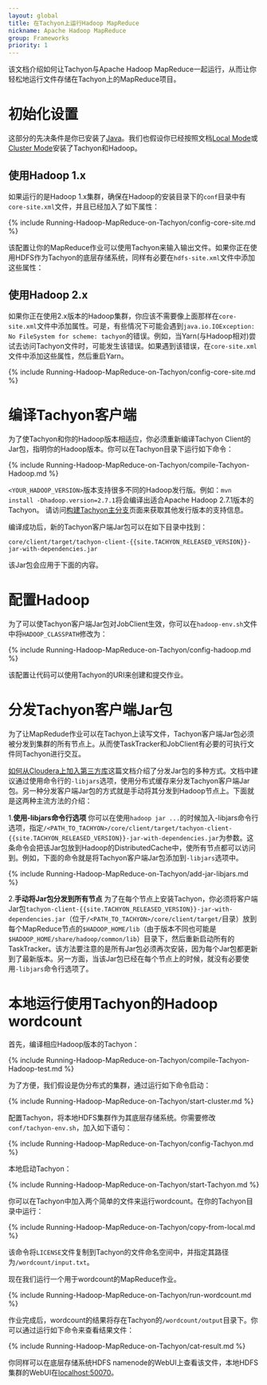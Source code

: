 ```yaml
---
layout: global
title: 在Tachyon上运行Hadoop MapReduce
nickname: Apache Hadoop MapReduce
group: Frameworks
priority: 1
---
```


该文档介绍如何让Tachyon与Apache Hadoop MapReduce一起运行，从而让你轻松地运行文件存储在Tachyon上的MapReduce项目。

# 初始化设置

这部分的先决条件是你已安装了[Java](Java-Setup.html)。我们也假设你已经按照文档[Local Mode](Running-Tachyon-Locally.html)或[Cluster Mode](Running-Tachyon-on-a-Cluster.html)安装了Tachyon和Hadoop。

## 使用Hadoop 1.x

如果运行的是Hadoop 1.x集群，确保在Hadoop的安装目录下的`conf`目录中有`core-site.xml`文件，并且已经加入了如下属性：

{% include Running-Hadoop-MapReduce-on-Tachyon/config-core-site.md %}

该配置让你的MapReduce作业可以使用Tachyon来输入输出文件。如果你正在使用HDFS作为Tachyon的底层存储系统，同样有必要在`hdfs-site.xml`文件中添加这些属性：

## 使用Hadoop 2.x

如果你正在使用2.x版本的Hadoop集群，你应该不需要像上面那样在`core-site.xml`文件中添加属性。可是，有些情况下可能会遇到`java.io.IOException: No FileSystem for scheme: tachyon`的错误。例如，当Yarn(与Hadoop相对)尝试去访问Tachyon文件时，可能发生该错误。如果遇到该错误，在`core-site.xml`文件中添加这些属性，然后重启Yarn。

{% include Running-Hadoop-MapReduce-on-Tachyon/config-core-site.md %}

# 编译Tachyon客户端

为了使Tachyon和你的Hadoop版本相适应，你必须重新编译Tachyon Client的Jar包，指明你的Hadoop版本。你可以在Tachyon目录下运行如下命令：

{% include Running-Hadoop-MapReduce-on-Tachyon/compile-Tachyon-Hadoop.md %}

`<YOUR_HADOOP_VERSION>`版本支持很多不同的Hadoop发行版。例如：`mvn install -Dhadoop.version=2.7.1`将会编译出适合Apache Hadoop 2.7.1版本的Tachyon。 
请访问[构建Tachyon主分支](Building-Tachyon-Master-Branch.html#distro-support)页面来获取其他发行版本的支持信息。

编译成功后，新的Tachyon客户端Jar包可以在如下目录中找到：

    core/client/target/tachyon-client-{{site.TACHYON_RELEASED_VERSION}}-jar-with-dependencies.jar

该Jar包会应用于下面的内容。

# 配置Hadoop

为了可以使Tachyon客户端Jar包对JobClient生效，你可以在`hadoop-env.sh`文件中将`HADOOP_CLASSPATH`修改为：

{% include Running-Hadoop-MapReduce-on-Tachyon/config-hadoop.md %}

该配置让代码可以使用Tachyon的URI来创建和提交作业。

# 分发Tachyon客户端Jar包

为了让MapRedude作业可以在Tachyon上读写文件，Tachyon客户端Jar包必须被分发到集群的所有节点上。从而使TaskTracker和JobClient有必要的可执行文件同Tachyon进行交互。

[如何从Cloudera上加入第三方库](http://blog.cloudera.com/blog/2011/01/how-to-include-third-party-libraries-in-your-map-reduce-job/)这篇文档介绍了分发Jar包的多种方式。文档中建议通过使用命令行的`-libjars`选项，使用分布式缓存来分发Tachyon客户端Jar包。另一种分发客户端Jar包的方式就是手动将其分发到Hadoop节点上。下面就是这两种主流方法的介绍：

1.**使用-libjars命令行选项**
你可以在使用`hadoop jar ...`的时候加入-libjars命令行选项，指定`/<PATH_TO_TACHYON>/core/client/target/tachyon-client-{{site.TACHYON_RELEASED_VERSION}}-jar-with-dependencies.jar`为参数。这条命令会把该Jar包放到Hadoop的DistributedCache中，使所有节点都可以访问到。例如，下面的命令就是将Tachyon客户端Jar包添加到`-libjars`选项中。

{% include Running-Hadoop-MapReduce-on-Tachyon/add-jar-libjars.md %}

2.**手动将Jar包分发到所有节点**
为了在每个节点上安装Tachyon，你必须将客户端Jar包`tachyon-client-{{site.TACHYON_RELEASED_VERSION}}-jar-with-dependencies.jar`（位于`/<PATH_TO_TACHYON>/core/client/target/`目录）放到每个MapReduce节点的`$HADOOP_HOME/lib`（由于版本不同也可能是`$HADOOP_HOME/share/hadoop/common/lib`）目录下，然后重新启动所有的TaskTracker。该方法要注意的是所有Jar包必须再次安装，因为每个Jar包都更新到了最新版本。另一方面，当该Jar包已经在每个节点上的时候，就没有必要使用`-libjars`命令行选项了。

# 本地运行使用Tachyon的Hadoop wordcount

首先，编译相应Hadoop版本的Tachyon：

{% include Running-Hadoop-MapReduce-on-Tachyon/compile-Tachyon-Hadoop-test.md %}

为了方便，我们假设是伪分布式的集群，通过运行如下命令启动：

{% include Running-Hadoop-MapReduce-on-Tachyon/start-cluster.md %}

配置Tachyon，将本地HDFS集群作为其底层存储系统。你需要修改`conf/tachyon-env.sh`，加入如下语句：

{% include Running-Hadoop-MapReduce-on-Tachyon/config-Tachyon.md %}

本地启动Tachyon：

{% include Running-Hadoop-MapReduce-on-Tachyon/start-Tachyon.md %}

你可以在Tachyon中加入两个简单的文件来运行wordcount。在你的Tachyon目录中运行：

{% include Running-Hadoop-MapReduce-on-Tachyon/copy-from-local.md %}

该命令将`LICENSE`文件复制到Tachyon的文件命名空间中，并指定其路径为`/wordcount/input.txt`。

现在我们运行一个用于wordcount的MapReduce作业。

{% include Running-Hadoop-MapReduce-on-Tachyon/run-wordcount.md %}

作业完成后，wordcount的结果将存在Tachyon的`/wordcount/output`目录下。你可以通过运行如下命令来查看结果文件：

{% include Running-Hadoop-MapReduce-on-Tachyon/cat-result.md %}

你同样可以在底层存储系统HDFS namenode的WebUI上查看该文件，本地HDFS集群的WebUI在[localhost:50070](http://localhost:50070/)。
